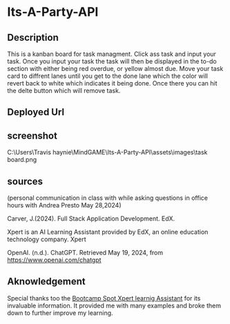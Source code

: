 # Its-A-Party-API

## Description
This is a kanban board for task managment. Click ass task and input your task. Once you input your task the task will then be displayed in the to-do section with either being red overdue, or yellow almost due. Move your task card to diffrent lanes until you get to the done lane which the color will revert back to white which indicates it being done. Once there you can hit the delte button which will remove task.
## Deployed Url


## screenshot
C:\Users\Travis haynie\MindGAME\Its-A-Party-API\assets\images\task board.png



## sources

(personal communication in class with while asking questions in office hours with Andrea Presto May 28,2024)

Carver, J.(2024). Full Stack Application Development. EdX.

Xpert is an AI Learning Assistant provided by EdX, an online education technology company. Xpert

OpenAI. (n.d.). ChatGPT. Retrieved May 19, 2024, from https://www.openai.com/chatgpt

## Aknowledgement
Special thanks too the [Bootcamp Spot Xpert learnig Assistant](https://bootcampspot.instructure.com/?login_success=1) for its invaluable information. It provided me with many examples and broke them down to further improve my learning.
